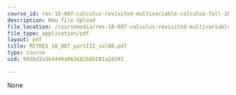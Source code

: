 ```yaml
---
course_id: res-18-007-calculus-revisited-multivariable-calculus-fall-2011
description: New file Upload
file_location: /coursemedia/res-18-007-calculus-revisited-multivariable-calculus-fall-2011/993bd3a364449a063682b8b281a28391_MITRES_18_007_partIII_sol08.pdf
file_type: application/pdf
layout: pdf
title: MITRES_18_007_partIII_sol08.pdf
type: course
uid: 993bd3a364449a063682b8b281a28391

---
```

None